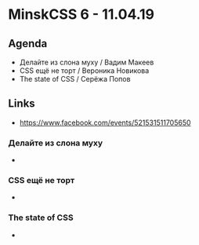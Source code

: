 # MinskCSS 6 - 11.04.19


## Agenda

- Делайте из слона муху / Вадим Макеев
- CSS ещё не торт / Вероника Новикова
- The state of CSS / Серёжа Попов


## Links

- https://www.facebook.com/events/521531511705650


### Делайте из слона муху

-

### CSS ещё не торт

-

### The state of CSS

-